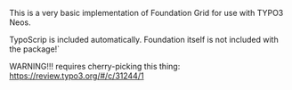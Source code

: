 This is a very basic implementation of Foundation Grid for use with TYPO3 Neos.

TypoScrip is included automatically. Foundation itself is not included with the package!`

WARNING!!! requires cherry-picking this thing: https://review.typo3.org/#/c/31244/1

